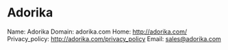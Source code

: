 
# Adorika

Name: Adorika
Domain: adorika.com
Home: http://adorika.com/
Privacy_policy: http://adorika.com/privacy_policy
Email: sales@adorika.com
